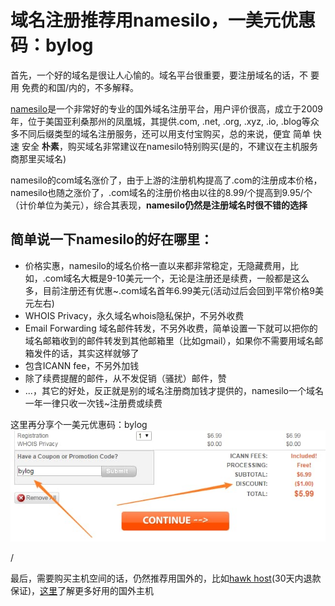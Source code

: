# 域名注册推荐用namesilo，一美元优惠码：bylog

首先，一个好的域名是很让人心愉的。域名平台很重要，要注册域名的话，不 要 用 免费的和国/内的，不多解释。

[namesilo](https://www.namesilo.com/?rid=adf2827hj "域名注册推荐")是一个非常好的专业的国外域名注册平台，用户评价很高，成立于2009年，位于美国亚利桑那州的凤凰城，其提供.com, .net, .org, .xyz, .io, .blog等众多不同后缀类型的域名注册服务，还可以用支付宝购买，总的来说，便宜 简单 快速 安全 **朴素**，购买域名非常建议在namesilo特别购买(是的，不建议在主机服务商那里买域名)

namesilo的com域名涨价了，由于上游的注册机构提高了.com的注册成本价格，namesilo也随之涨价了，.com域名的注册价格由以往的8.99/个提高到9.95/个（计价单位为美元），综合其表现，**namesilo仍然是注册域名时很不错的选择**

## 简单说一下namesilo的好在哪里：

*   价格实惠，namesilo的域名价格一直以来都非常稳定，无隐藏费用，比如，.com域名大概是9-10美元一个，无论是注册还是续费，一般都是这么多，目前注册还有优惠~.com域名首年6.99美元(活动过后会回到平常价格9美元左右)
*   WHOIS Privacy，永久域名whois隐私保护，不另外收费
*   Email Forwarding 域名邮件转发，不另外收费，简单设置一下就可以把你的域名邮箱收到的邮件转发到其他邮箱里（比如gmail），如果你不需要用域名邮箱发件的话，其实这样就够了
*   包含ICANN fee，不另外加钱
*   除了续费提醒的邮件，从不发促销（骚扰）邮件，赞
*   ...，其它的好处，反正就是别的域名注册商加钱才提供的，namesilo一个域名一年一律只收一次钱~注册费或续费

这里再分享个一美元优惠码：bylog
![namesilo域名注册优惠码](https://raw.githubusercontent.com/bylog/bylog.github.io/master/img/namesilo-coupon.jpg "namesilo怎么样、namesilo教程、namesilo优惠码-域名购买、转入等都可以用，一个人只能用一次")

/

最后，需要购买主机空间的话，仍然推荐用国外的，比如[hawk host](https://my.hawkhost.com/aff.php?aff=12414)(30天内退款保证)，[这里](https://bylog.github.io/hosting.html)了解更多好用的国外主机

